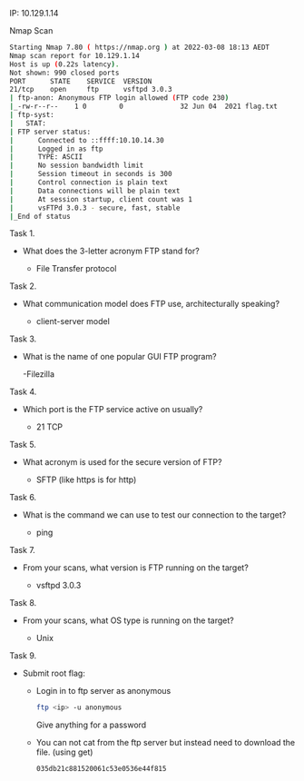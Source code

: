IP: 10.129.1.14

Nmap Scan

```bash
Starting Nmap 7.80 ( https://nmap.org ) at 2022-03-08 18:13 AEDT
Nmap scan report for 10.129.1.14
Host is up (0.22s latency).
Not shown: 990 closed ports
PORT      STATE    SERVICE  VERSION
21/tcp    open     ftp      vsftpd 3.0.3
| ftp-anon: Anonymous FTP login allowed (FTP code 230)
|_-rw-r--r--    1 0        0              32 Jun 04  2021 flag.txt
| ftp-syst: 
|   STAT: 
| FTP server status:
|      Connected to ::ffff:10.10.14.30
|      Logged in as ftp
|      TYPE: ASCII
|      No session bandwidth limit
|      Session timeout in seconds is 300
|      Control connection is plain text
|      Data connections will be plain text
|      At session startup, client count was 1
|      vsFTPd 3.0.3 - secure, fast, stable
|_End of status
```

Task 1.

  - What does the 3-letter acronym FTP stand for? 

    - File Transfer protocol

Task 2.

  - What communication model does FTP use, architecturally speaking? 

    - client-server model

Task 3.
	
  - What is the name of one popular GUI FTP program? 
	
    -Filezilla


Task 4.

  - Which port is the FTP service active on usually? 
	
    - 21 TCP

Task 5.

  - What acronym is used for the secure version of FTP? 
	
    - SFTP (like https is for http)

Task 6.
	
  - What is the command we can use to test our connection to the target? 
	
    - ping

Task 7.
	
  - From your scans, what version is FTP running on the target? 
	
    - vsftpd 3.0.3

Task 8.
	
  - From your scans, what OS type is running on the target? 
	
    - Unix

Task 9.

  - Submit root flag:
	
    - Login in to ftp server as anonymous
		```bash
		ftp <ip> -u anonymous
		```
    
		Give anything for a password
    
    - You can not cat from the ftp server but instead need to download the file. (using get)
		```
		035db21c881520061c53e0536e44f815
		```
